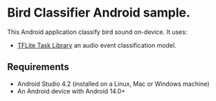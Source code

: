 # Bird Classifier Android sample.

This Android application classify bird sound on-device. It uses:

* [TFLite Task Library](https://www.tensorflow.org/lite/inference_with_metadata/task_library/overview)
an audio event classification model.

## Requirements

*   Android Studio 4.2 (installed on a Linux, Mac or Windows machine)
*   An Android device with Android 14.0+

